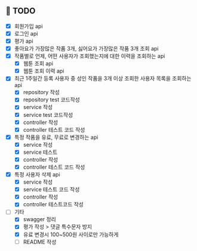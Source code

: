 ## 👷 TODO

- [x] 회원가입 api
- [x] 로그인 api
- [x] 평가 api
- [x] 좋아요가 가장많은 작품 3개, 싫어요가 가장많은 작품 3개 조회 api
- [x] 작품별로 언제, 어떤 사용자가 조회했는지에 대한 이력을 조회하는 api
    - [x] 웹툰 조회 api
    - [x] 웹툰 조회 이력 api
- [x] 최근 1주일간 등록 사용자 중 성인 작품을 3개 이상 조회한 사용자 목록을 조회하는 api
    - [x] repository 작성
    - [x] repository test 코드작성
    - [x] service 작성
    - [x] service test 코드작성
    - [x] controller 작성
    - [x] controller 테스트 코드 작성
- [x] 특정 작품을 유료, 무료로 변경하는 api
    - [x] service 작성
    - [x] service 테스트
    - [x] controller 작성
    - [x] controller 테스트 코드 작성
- [x] 특정 사용자 삭제 api
    - [x] service 작성
    - [x] service 테스트 코드 작성
    - [x] controller 작성
    - [x] controller 테스트코드 작성
- [ ] 기타
  - [x] swagger 정리
  - [x] 평가 작성 > 댓글 특수문자 방지
  - [x] 유료 변경시 100~500원 사이로만 가능하게
  - [ ] README 작성